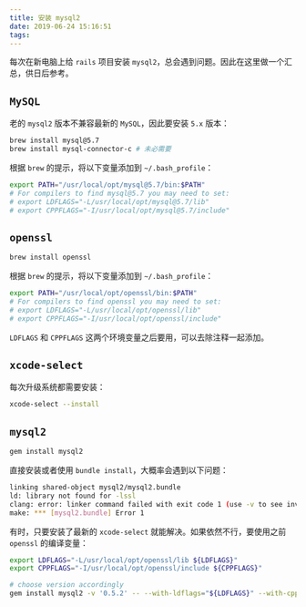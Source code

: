 ```yaml
---
title: 安装 mysql2
date: 2019-06-24 15:16:51
tags:
---
```


每次在新电脑上给 `rails` 项目安装 `mysql2`，总会遇到问题。因此在这里做一个汇总，供日后参考。

## `MySQL`
老的 `mysql2` 版本不兼容最新的 `MySQL`，因此要安装 `5.x` 版本：

```sh
brew install mysql@5.7
brew install mysql-connector-c # 未必需要
```

根据 `brew` 的提示，将以下变量添加到 `~/.bash_profile`：

```sh
export PATH="/usr/local/opt/mysql@5.7/bin:$PATH"
# For compilers to find mysql@5.7 you may need to set:
# export LDFLAGS="-L/usr/local/opt/mysql@5.7/lib"
# export CPPFLAGS="-I/usr/local/opt/mysql@5.7/include"
```

## `openssl`

```sh
brew install openssl
```

根据 `brew` 的提示，将以下变量添加到 `~/.bash_profile`：

```sh
export PATH="/usr/local/opt/openssl/bin:$PATH"
# For compilers to find openssl you may need to set:
# export LDFLAGS="-L/usr/local/opt/openssl/lib"
# export CPPFLAGS="-I/usr/local/opt/openssl/include"
```

`LDFLAGS` 和 `CPPFLAGS` 这两个环境变量之后要用，可以去除注释一起添加。

## `xcode-select`
每次升级系统都需要安装：

```sh
xcode-select --install
```

## `mysql2`

```sh
gem install mysql2
```

直接安装或者使用 `bundle install`，大概率会遇到以下问题：

```sh
linking shared-object mysql2/mysql2.bundle
ld: library not found for -lssl
clang: error: linker command failed with exit code 1 (use -v to see invocation)
make: *** [mysql2.bundle] Error 1
```

有时，只要安装了最新的 `xcode-select` 就能解决。如果依然不行，要使用之前 `openssl` 的编译变量：

```sh
export LDFLAGS="-L/usr/local/opt/openssl/lib ${LDFLAGS}"
export CPPFLAGS="-I/usr/local/opt/openssl/include ${CPPFLAGS}"

# choose version accordingly
gem install mysql2 -v '0.5.2' -- --with-ldflags="${LDFLAGS}" --with-cppflags="${CPPFLAGS}"
```
